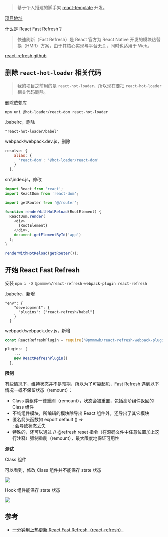 > 基于个人搭建的脚手架 [react-template](https://github.com/zhuanglong/react-template) 开发。

[项目地址](https://github.com/zhuanglong/react-template/tree/react-refresh)

什么是 React Fast Refresh？

> 快速刷新（Fast Refresh）是 React 官方为 React Native 开发的模块热替换（HMR）方案，由于其核心实现与平台无关，同时也适用于 Web。

[react-refresh github ](https://github.com/pmmmwh/react-refresh-webpack-plugin)

## 删除 `react-hot-loader` 相关代码

> 我的项目之前用的是 `react-hot-loader`，所以现在要把 `react-hot-loader` 相关代码删除。

删除依赖库

`npm uni @hot-loader/react-dom react-hot-loader`

.babelrc，删除

`"react-hot-loader/babel"`

webpack\webpack.dev.js，删除

```js
resolve: {
    alias: {
      'react-dom': '@hot-loader/react-dom'
    }
  },
```

src\index.js，修改

```js
import React from 'react';
import ReactDom from 'react-dom';

import getRouter from '@/router';

function renderWithHotReload(RootElement) {
  ReactDom.render(
    <div>
      {RootElement}
    </div>,
    document.getElementById('app')
  );
}

renderWithHotReload(getRouter());
```

## 开始 React Fast Refresh


安装 `npm i -D @pmmmwh/react-refresh-webpack-plugin react-refresh`

.babelrc，新增

```
"env": {
    "development": {
      "plugins": ["react-refresh/babel"]
    }
  }
```

webpack\webpack.dev.js，新增

```js
const ReactRefreshPlugin = require('@pmmmwh/react-refresh-webpack-plugin');

plugins: [
    ...
    new ReactRefreshPlugin()
  ],
```

**限制**

有些情况下，维持状态并不是预期，所以为了可靠起见，Fast Refresh 遇到以下情况一概不保留状态（remount）：

- Class 类组件一律重刷（remount），状态会被重置，包括高阶组件返回的 Class 组件
- 不纯组件模块，所编辑的模块除导出 React 组件外，还导出了其它模块
- 匿名箭头函数如 export default () => <div />; 会导致状态丢失
- 特殊的，还可以通过 // @refresh reset 指令（在源码文件中任意位置加上这行注释）强制重刷（remount），最大限度地保证可用性

**测试**

Class 组件

可以看到，修改 Class 组件并不能保存 state 状态

![](https://gitee.com/zloooong/image_store/raw/master/img/20210114145344.gif)

Hook 组件能保存 state 状态

![](https://gitee.com/zloooong/image_store/raw/master/img/20210114150223.gif)

## 参考

- [一分钟用上热更新 React Fast Refresh（react-refresh）](https://zhuanlan.zhihu.com/p/172066527)
